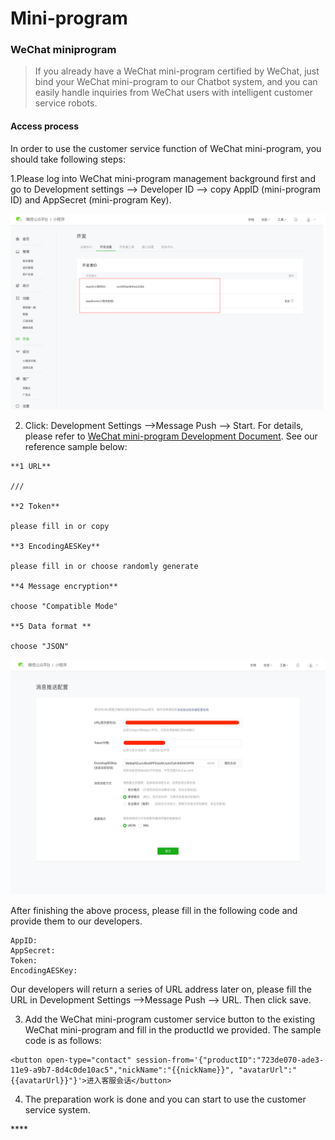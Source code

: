 # Mini-program

### WeChat miniprogram

> If you already have a WeChat mini-program certified by WeChat, just bind your WeChat mini-program to our Chatbot system, and you can easily handle inquiries from WeChat users with intelligent customer service robots.

#### Access process

In order to use the customer service function of WeChat mini-program, you should take following steps:

1.Please log into WeChat mini-program management background first and go to Development settings --&gt; Developer ID --&gt; copy AppID \(mini-program ID\) and AppSecret \(mini-program Key\).

![](../.gitbook/assets/screencapture-mp-weixin-qq-wxamp-devprofile-get-profile-2019-11-15-12_44_32.jpg)

2. Click: Development Settings --&gt;Message Push --&gt; Start. For details, please refer to [WeChat mini-program Development Document](https://developers.weixin.qq.com/miniprogram/dev/component/web-view.html?search-key=web). See our reference sample below:

```text
**1 URL**

///

**2 Token**

please fill in or copy

**3 EncodingAESKey**

please fill in or choose randomly generate

**4 Message encryption** 

choose "Compatible Mode"

**5 Data format **

choose "JSON"

```

![](../.gitbook/assets/screencapture-mp-weixin-qq-wxamp-devprofile-get-profile-2019-11-15-12_44_32%20%281%29.jpg)

After finishing the above process, please fill in the following code and provide them to our developers.

```text
AppID:
AppSecret:
Token:
EncodingAESKey:
```

Our developers will return a series of URL address later on, please fill the URL in  Development Settings --&gt;Message Push --&gt; URL. Then click save.

3. Add the WeChat mini-program customer service button to the existing WeChat mini-program and fill in the productId we provided. The sample code is as follows:

```text
<button open-type="contact" session-from='{"productID":"723de070-ade3-11e9-a9b7-8d4c0de10ac5","nickName":"{{nickName}}", "avatarUrl":"{{avatarUrl}}"}'>进入客服会话</button>
```

4. The preparation work is done and you can start to use the customer service system.

\*\*\*\*

